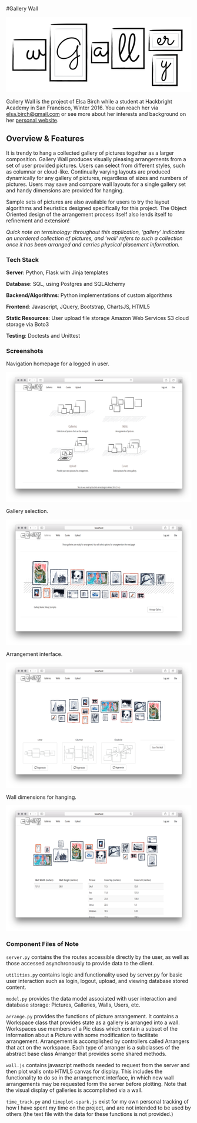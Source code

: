 
#Gallery Wall 

![gwlogo](/docs/gw_logo.png)

Gallery Wall is the project of Elsa Birch while a student at Hackbright Academy in San Francisco, Winter 2016. You can reach her via <elsa.birch@gmail.com> or see more about her interests and background on her [personal website](http://www.elsabirch.com).

## Overview & Features

It is trendy to hang a collected gallery of pictures together as a larger composition. Gallery Wall produces visually pleasing arrangements from a set of user provided pictures. Users can select from different styles, such as columnar or cloud-like. Continually varying layouts are produced dynamically for any gallery of pictures, regardless of sizes and numbers of pictures.  Users may save and compare wall layouts for a single gallery set and handy dimensions are provided for hanging.

Sample sets of pictures are also available for users to try the layout algorithms and heuristics designed specifically for this project. The Object Oriented design of the arrangement process itself also lends itself to refinement and extension!

*Quick note on terminology:  throughout this application, ‘gallery’ indicates an unordered collection of pictures, and ‘wall’ refers to such a collection once it has been arranged and carries physical placement information.*

### Tech Stack

**Server**: Python, Flask with Jinja templates

**Database**: SQL, using Postgres and SQLAlchemy

**Backend/Algorithms**: Python implementations of custom algorithms

**Frontend**: Javascript, JQuery, Bootstrap, ChartsJS, HTML5

**Static Resources**: User upload file storage Amazon Web Services S3 cloud storage via Boto3

**Testing**: Doctests and Unittest

### Screenshots

Navigation homepage for a logged in user.

![navhome](/docs/navigation-screenshot.png)

Gallery selection.

![arrange](/docs/galleries-screenshot.png)

Arrangement interface.

![arrange](/docs/arrange-screenshot.png)

Wall dimensions for hanging.

![dimensions](/docs/dimensions-screenshot.png)


### Component Files of Note

`server.py` contains the the routes accessible directly by the user, as well as those accessed asynchronously to provide data to the client.

`utilities.py` contains logic and functionality used by server.py for basic user interaction such as login, logout, upload, and viewing database stored content.

`model.py` provides the data model associated with user interaction and database storage: Pictures, Galleries, Walls, Users, etc.

`arrange.py` provides the functions of picture arrangement. It contains a Workspace class that provides state as a gallery is arranged into a wall.  Workspaces use members of a Pic class which contain a subset of the information about a Picture with some modification to facilitate arrangement. Arrangement is accomplished by controllers called Arrangers that act on the workspace. Each type of arranger is a subclasses of the abstract base class Arranger that provides some shared methods.

`wall.js` contains javascript methods needed to request from the server and then plot walls onto HTML5 canvas for display.  This includes the functionality to do so in the arrangement interface, in which new wall arrangements may be requested form the server before plotting. Note that the visual display of galleries is accomplished via a wall.

`time_track.py` and `timeplot-spark.js` exist for my own personal tracking of how I have spent my time on the project, and are not intended to be used by others (the text file with the data for these functions is not provided.)


<!--
### Try it Locally

Still very much a work in progress! But if you'd like to try running the app locally, these steps may help.  This is not meant to be a full step-by-step guide yet, but just a quick to-do list for users already familiar with the required tasks.

1. Create virtualenv using requirements.txt and activate it

2. Install Postgres and create a psql database called gallerywall

3. You can use the sample images provided in this repo locally without any changes. (Updates here and to the code itself are on their way to allow this without any modifications to imports etc)

4. Run seed_database.py

5. Run server.py

6. Head to "http://localhost:5000/" in your browser!

### Setup for Upload to AWS S3

If upload to AWS S3 is desired, you will need to create an account and an S3 bucket with a folder that is publically readable, then create a secrets.py or otherwise source these to your environment:
	
	import os
	
	# Flask app secret key
	os.environ['FLASK_APP_SECRET_KEY'] = "notforyou"

	# Parameters needed by boto3 to access your S3 bucket
	# Required by boto3 as the variable names below
	os.environ['AWS_ACCESS_KEY_ID'] = "SECRET-STUFF-GOES-HERE"
	os.environ['AWS_SECRET_ACCESS_KEY'] = "NOT-FOR-SHARING"
	os.environ['AWS_DEFAULT_REGION'] = "MORE-STUFF"
	# Used by server as settings, these names not directly required by boto
	os.environ['AWS_S3_BUCKET'] = 'yourbucket'
	os.environ['AWS_S3_FOLDER'] = 'yourfolder'

	-->